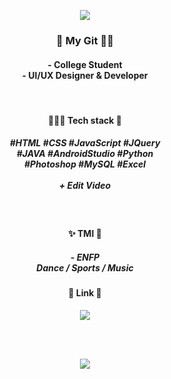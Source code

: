 <!--
**zuuhi/zuuhi** is a ✨ _special_ ✨ repository because its `README.md` (this file) appears on your GitHub profile.

Here are some ideas to get you started:

- 🔭 I’m currently working on ...
- 🌱 I’m currently learning ...
- 👯 I’m looking to collaborate on ...
- 🤔 I’m looking for help with ...
- 💬 Ask me about ...
- 📫 How to reach me: ...
- 😄 Pronouns: ...
- ⚡ Fun fact: ...
-->

<p align="center"><img src="https://capsule-render.vercel.app/api?type=rect&color=auto&height=180&section=header&text=Zuuhi&fontSize=90" /></p>

<h3 align="center">🐰 My Git 🙌🏻</h3>
<h4 align="center">- College Student<br/>- UI/UX Designer & Developer</h4>

<br/>

<h4 align="center">👩🏻‍💻 Tech stack 🐾</h4>
<h5 align="center">#HTML #CSS #JavaScript #JQuery<br/>#JAVA #AndroidStudio #Python<br/>#Photoshop #MySQL #Excel<br/><br/>+ Edit Video</h5>

<br/>

<h4 align="center">✨ TMI 🌙</h4>
<h5 align="center">- ENFP<br/>Dance / Sports / Music</h5>

<h4 align="center">🍒 Link 🤍</h4>
<p align="center">
  <a href="https://www.notion.so/zuuhiz/Joy-4fd3923e118849808011e2ede3f7be76"><img src="https://img.shields.io/badge/Notion-%23000000.svg?style=for-the-badge&logo=notion&logoColor=white"></a>
</p>

<br/><br/>

<p align="center"><a href="https://hits.seeyoufarm.com"><img src="https://hits.seeyoufarm.com/api/count/incr/badge.svg?url=https%3A%2F%2Fgithub.com%2Fzuuhi%2F&count_bg=%23D9E5FF&title_bg=%23D3D3D3&icon=github.svg&icon_color=%239E9E9E&title=Hits&edge_flat=false"/></a></p>
